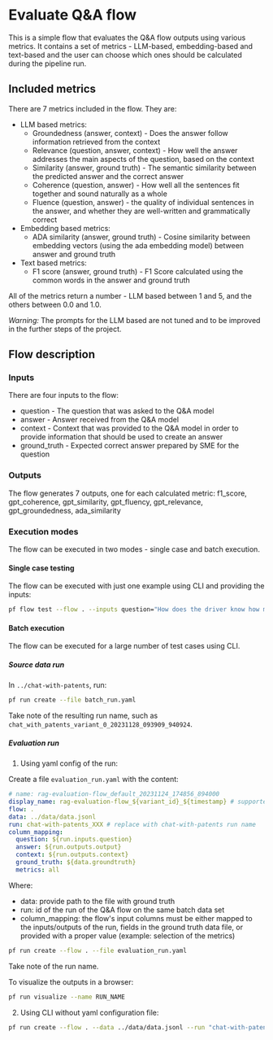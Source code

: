 # Evaluate Q&A flow

This is a simple flow that evaluates the Q&A flow outputs using various metrics.
It contains a set of metrics - LLM-based, embedding-based and text-based and the user can choose which ones should be calculated during the pipeline run.

## Included metrics

There are 7 metrics included in the flow. They are:

- LLM based metrics:
  - Groundedness (answer, context) - Does the answer follow information retrieved from the context
  - Relevance (question, answer, context) - How well the answer addresses the main aspects of the question, based on the context
  - Similarity (answer, ground truth) -  The semantic similarity between the predicted answer and the correct answer
  - Coherence (question, answer) - How well all the sentences fit together and sound naturally as a whole
  - Fluence (question, answer) - the quality of individual sentences in the answer, and whether they are well-written and grammatically correct
- Embedding based metrics:
  - ADA similarity (answer, ground truth) - Cosine similarity between embedding vectors (using the ada embedding model) between answer and ground truth
- Text based metrics:
  - F1 score (answer, ground truth) - F1 Score calculated using the common words in the answer and ground truth

All of the metrics return a number - LLM based between 1 and 5, and the others between 0.0 and 1.0.

_Warning:_ The prompts for the LLM based are not tuned and to be improved in the further steps of the project.

## Flow description

### Inputs

There are four inputs to the flow:

- question - The question that was asked to the Q&A model
- answer - Answer received from the Q&A model
- context - Context that was provided to the Q&A model in order to provide information that should be used to create an answer
- ground_truth - Expected correct answer prepared by SME for the question

### Outputs

The flow generates 7 outputs, one for each calculated metric:
f1_score, gpt_coherence, gpt_similarity, gpt_fluency, gpt_relevance, gpt_groundedness, ada_similarity

### Execution modes

The flow can be executed in two modes - single case and batch execution.

#### Single case testing

The flow can be executed with just one example using CLI and providing the inputs:

```bash
pf flow test --flow . --inputs question="How does the driver know how much fuel is in the tank?" answer="Turn on engine and look at the dashboard" ground_truth="Dashboard has a fuel gauge" context="The car is equipped with many gauges. When the engine is turned on you can check the battery level, fuel level, oil temperature."
```

#### Batch execution

The flow can be executed for a large number of test cases using CLI.

##### Source data run

In `../chat-with-patents`, run:

```bash
pf run create --file batch_run.yaml
```

Take note of the resulting run name, such as `chat_with_patents_variant_0_20231128_093909_940924`.

##### Evaluation run

1. Using yaml config of the run:

Create a file `evaluation_run.yaml` with the content:

```yaml
# name: rag-evaluation-flow_default_20231124_174856_894000
display_name: rag-evaluation-flow_${variant_id}_${timestamp} # supported: ${variant_id},${timestamp},${run}
flow: .
data: ../data/data.jsonl
run: chat-with-patents_XXX # replace with chat-with-patents run name
column_mapping:
  question: ${run.inputs.question}
  answer: ${run.outputs.output}
  context: ${run.outputs.context}
  ground_truth: ${data.groundtruth}
  metrics: all
```

 Where:

- data: provide path to the file with ground truth
- run: id of the run of the Q&A flow on the same batch data set
- column_mapping: the flow's input columns must be either mapped to the inputs/outputs of the run, fields in the ground truth data file, or provided with a proper value (example: selection of the metrics)

```bash
pf run create --flow . --file evaluation_run.yaml     
```

Take note of the run name.

To visualize the outputs in a browser:

```bash
pf run visualize --name RUN_NAME
```

2. Using CLI without yaml configuration file:

```bash
pf run create --flow . --data ../data/data.jsonl --run "chat-with-patents_default_20231123_164401_111000" --column-mapping ground_truth='${data.groundtruth}' question='${run.inputs.question}' answer='${run.outputs.output}' context='${run.outputs.context}' metrics='all' --stream
```
